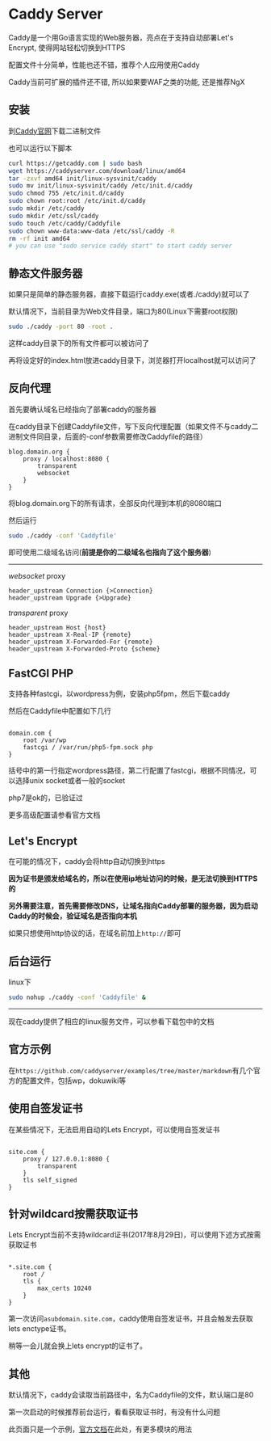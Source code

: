 # Caddy Server

Caddy是一个用Go语言实现的Web服务器，亮点在于支持自动部署Let's Encrypt, 使得网站轻松切换到HTTPS

配置文件十分简单，性能也还不错，推荐个人应用使用Caddy

Caddy当前可扩展的插件还不错, 所以如果要WAF之类的功能, 还是推荐NgX

## 安装

到[Caddy官网](https://caddyserver.com/download)下载二进制文件

也可以运行以下脚本

```bash
curl https://getcaddy.com | sudo bash
wget https://caddyserver.com/download/linux/amd64
tar -zxvf amd64 init/linux-sysvinit/caddy
sudo mv init/linux-sysvinit/caddy /etc/init.d/caddy
sudo chmod 755 /etc/init.d/caddy
sudo chown root:root /etc/init.d/caddy
sudo mkdir /etc/caddy
sudo mkdir /etc/ssl/caddy
sudo touch /etc/caddy/Caddyfile
sudo chown www-data:www-data /etc/ssl/caddy -R
rm -rf init amd64
# you can use "sudo service caddy start" to start caddy server
```

## 静态文件服务器

如果只是简单的静态服务器，直接下载运行caddy.exe(或者./caddy)就可以了

默认情况下，当前目录为Web文件目录，端口为80(Linux下需要root权限)

```bash
sudo ./caddy -port 80 -root .
```

这样caddy目录下的所有文件都可以被访问了

再将设定好的index.html放进caddy目录下，浏览器打开localhost就可以访问了

## 反向代理

首先要确认域名已经指向了部署caddy的服务器

在caddy目录下创建Caddyfile文件，写下反向代理配置（如果文件不与caddy二进制文件同目录，后面的-conf参数需要修改Caddyfile的路径）

```text
blog.domain.org {
    proxy / localhost:8080 {
        transparent
        websocket
    }
}
```

将blog.domain.org下的所有请求，全部反向代理到本机的8080端口

然后运行

```bash
sudo ./caddy -conf 'Caddyfile'
```

即可使用二级域名访问(**前提是你的二级域名也指向了这个服务器**)

---

*websocket* proxy

```text
header_upstream Connection {>Connection}
header_upstream Upgrade {>Upgrade}
```

*transparent* proxy

```text
header_upstream Host {host}
header_upstream X-Real-IP {remote}
header_upstream X-Forwarded-For {remote}
header_upstream X-Forwarded-Proto {scheme}
```

## FastCGI PHP

支持各种fastcgi，以wordpress为例，安装php5fpm，然后下载caddy

然后在Caddyfile中配置如下几行

```text

domain.com {
    root /var/wp
    fastcgi / /var/run/php5-fpm.sock php
}

```

括号中的第一行指定wordpress路径，第二行配置了fastcgi，根据不同情况，可以选择unix socket或者一般的socket

php7是ok的，已验证过

更多高级配置请参看官方文档

## Let's Encrypt

在可能的情况下，caddy会将http自动切换到https

**因为证书是颁发给域名的，所以在使用ip地址访问的时候，是无法切换到HTTPS的**

**另外需要注意，首先需要修改DNS，让域名指向Caddy部署的服务器，因为启动Caddy的时候会，验证域名是否指向本机**

如果只想使用http协议的话，在域名前加上```http://```即可

## 后台运行

linux下

```bash
sudo nohup ./caddy -conf 'Caddyfile' &
```

---

现在caddy提供了相应的linux服务文件，可以参看下载包中的文档

## 官方示例

在```https://github.com/caddyserver/examples/tree/master/markdown```有几个官方的配置文件，包括wp，dokuwiki等

## 使用自签发证书

在某些情况下，无法启用自动的Lets Encrypt，可以使用自签发证书

```text

site.com {
    proxy / 127.0.0.1:8080 {
        transparent
    }
    tls self_signed
}

```

## 针对wildcard按需获取证书

Lets Encrypt当前不支持wildcard证书(2017年8月29日)，可以使用下述方式按需获取证书

```text

*.site.com {
    root /
    tls {
        max_certs 10240
    }
}

```

第一次访问`asubdomain.site.com`，caddy使用自签发证书，并且会触发去获取lets enctype证书。

稍等一会儿就会换上lets encrypt的证书了。

## 其他

默认情况下，caddy会读取当前路径中，名为Caddyfile的文件，默认端口是80

第一次启动的时候推荐前台运行，看看获取证书时，有没有什么问题

此页面只是一个示例，[官方文档](https://caddyserver.com/docs)在此处，有更多模块的用法